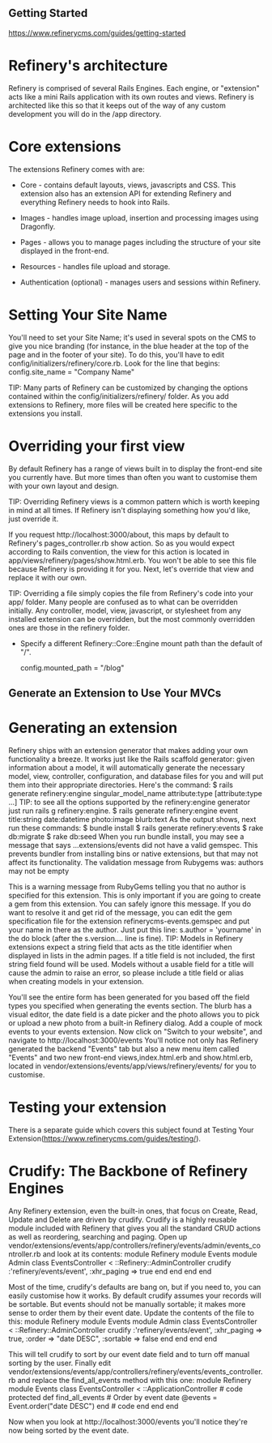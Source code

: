 ## Getting Started
https://www.refinerycms.com/guides/getting-started


# Refinery's architecture
Refinery is comprised of several Rails Engines. Each engine, or "extension" acts like a mini Rails application with its own routes and views. Refinery is architected like this so that it keeps out of the way of any custom development you will do in the /app directory.

# Core extensions
The extensions Refinery comes with are:

* Core - contains default layouts, views, javascripts and CSS. This extension also has an extension API for extending Refinery and everything Refinery needs to hook into Rails.

* Images - handles image upload, insertion and processing images using Dragonfly.

* Pages - allows you to manage pages including the structure of your site displayed in the front-end.

* Resources - handles file upload and storage.

* Authentication (optional) - manages users and sessions within Refinery.

# Setting Your Site Name
You'll need to set your Site Name; it's used in several spots on the CMS to give you nice branding (for instance, in the blue header at the top of the page and in the footer of your site).
To do this, you'll have to edit config/initializers/refinery/core.rb. Look for the line that begins:
config.site_name = "Company Name"

TIP: Many parts of Refinery can be customized by changing the options contained within the config/initializers/refinery/ folder. As you add extensions to Refinery, more files will be created here specific to the extensions you install.

# Overriding your first view
By default Refinery has a range of views built in to display the front-end site you currently have. But more times than often you want to customise them with your own layout and design.

TIP: Overriding Refinery views is a common pattern which is worth keeping in mind at all times. If Refinery isn't displaying something how you'd like, just override it.

If you request http://localhost:3000/about, this maps by default to Refinery's pages_controller.rb show action.
So as you would expect according to Rails convention, the view for this action is located in app/views/refinery/pages/show.html.erb. You won't be able to see this file because Refinery is providing it for you. Next, let's override that view and replace it with our own.

TIP: Overriding a file simply copies the file from Refinery's code into your app/ folder. Many people are confused as to what can be overridden initially. Any controller, model, view, javascript, or stylesheet from any installed extension can be overridden, but the most commonly overridden ones are those in the refinery folder.

* Specify a different Refinery::Core::Engine mount path than the default of "/".

    config.mounted_path = "/blog"



## Generate an Extension to Use Your MVCs

# Generating an extension
Refinery ships with an extension generator that makes adding your own functionality a breeze. It works just like the Rails scaffold generator: given information about a model, it will automatically generate the necessary model, view, controller, configuration, and database files for you and will put them into their appropriate directories. Here's the command:
$ rails generate refinery:engine singular_model_name attribute:type [attribute:type ...]
TIP: to see all the options supported by the refinery:engine generator just run rails g refinery:engine.
$ rails generate refinery:engine event title:string date:datetime photo:image blurb:text
As the output shows, next run these commands:
$ bundle install
$ rails generate refinery:events
$ rake db:migrate
$ rake db:seed
When you run bundle install, you may see a message that says
...extensions/events did not have a valid gemspec. This prevents bundler from installing bins or native extensions, but that may not affect its functionality. The validation message from Rubygems was:
   authors may not be empty

This is a warning message from RubyGems telling you that no author is specified for this extension. This is only important if you are going to create a gem from this extension. You can safely ignore this message. If you do want to resolve it and get rid of the message, you can edit the gem specification file for the extension refinerycms-events.gemspec and put your name in there as the author. Just put this line: s.author = 'yourname' in the do block (after the s.version.... line is fine).
TIP: Models in Refinery extensions expect a string field that acts as the title identifier when displayed in lists in the admin pages. If a title field is not included, the first string field found will be used. Models without a usable field for a title will cause the admin to raise an error, so please include a title field or alias when creating models in your extension.

You'll see the entire form has been generated for you based off the field types you specified when generating the events section. The blurb has a visual editor, the date field is a date picker and the photo allows you to pick or upload a new photo from a built-in Refinery dialog.
Add a couple of mock events to your events extension.
Now click on "Switch to your website", and navigate to http://localhost:3000/events
You'll notice not only has Refinery generated the backend "Events" tab but also a new menu item called "Events" and two new front-end views,index.html.erb and show.html.erb, located in vendor/extensions/events/app/views/refinery/events/ for you to customise.

# Testing your extension
There is a separate guide which covers this subject found at Testing Your Extension(https://www.refinerycms.com/guides/testing/).


# Crudify: The Backbone of Refinery Engines
Any Refinery extension, even the built-in ones, that focus on Create, Read, Update and Delete are driven by crudify. Crudify is a highly reusable module included with Refinery that gives you all the standard CRUD actions as well as reordering, searching and paging.
Open up vendor/extensions/events/app/controllers/refinery/events/admin/events_controller.rb and look at its contents:
module Refinery
  module Events
    module Admin
      class EventsController < ::Refinery::AdminController
        crudify :'refinery/events/event', :xhr_paging => true
      end
    end
  end
end

Most of the time, crudify's defaults are bang on, but if you need to, you can easily customise how it works.
By default crudify assumes your records will be sortable. But events should not be manually sortable; it makes more sense to order them by their event date. Update the contents of the file to this:
module Refinery
  module Events
    module Admin
      class EventsController < ::Refinery::AdminController
        crudify :'refinery/events/event', :xhr_paging => true,  :order => "date DESC",
                                          :sortable => false
      end
    end
  end
end

This will tell crudify to sort by our event date field and to turn off manual sorting by the user.
Finally edit vendor/extensions/events/app/controllers/refinery/events/events_controller.rb and replace the find_all_events method with this one:
module Refinery
  module Events
    class EventsController < ::ApplicationController
      # code
      protected
        def find_all_events
          # Order by event date
          @events = Event.order("date DESC")
        end
        # code
    end
  end
end

Now when you look at http://localhost:3000/events you'll notice they're now being sorted by the event date.
